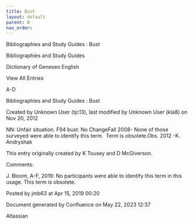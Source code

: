 ```yaml
---
title: Bust
layout: default
parent: B
nav_order:
---
```


Bibliographies and Study Guides : Bust

Bibliographies and Study Guides

Dictionary of Geneseo English

View All Entries

A-D

Bibliographies and Study Guides : Bust

Created by  Unknown User (tjc13), last modified by  Unknown User (kla8) on Nov 20, 2012

NN: Unfair situation. F94 bust: No ChangeFall 2008- None of those surveyed were able to identify this term.  Term is obsolete.Obs. 2012 -K. Andryshak

This entry originally created by K Tousey and D McGiverson.

Comments:

J. Bloom, A-F, 2019: No participants were able to identify this term in this usage. This term is obsolete. 

Posted by jmb63 at Apr 15, 2019 00:20

Document generated by Confluence on May 22, 2023 12:37

Atlassian
